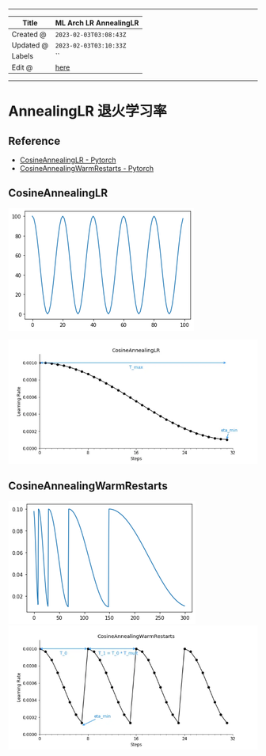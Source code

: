 -----

| Title     | ML Arch LR AnnealingLR                                |
| --------- | ----------------------------------------------------- |
| Created @ | `2023-02-03T03:08:43Z`                                |
| Updated @ | `2023-02-03T03:10:33Z`                                |
| Labels    | \`\`                                                  |
| Edit @    | [here](https://github.com/junxnone/aiwiki/issues/372) |

-----

# AnnealingLR 退火学习率

## Reference

  - [CosineAnnealingLR -
    Pytorch](https://pytorch.org/docs/stable/generated/torch.optim.lr_scheduler.CosineAnnealingLR.html#cosineannealinglr)
  - [CosineAnnealingWarmRestarts -
    Pytorch](https://pytorch.org/docs/stable/generated/torch.optim.lr_scheduler.CosineAnnealingWarmRestarts.html#torch.optim.lr_scheduler.CosineAnnealingWarmRestarts)

## CosineAnnealingLR

![image](media/1d47ab79f8b7439099120a6ad782d7e26c60d67c.png)

![image](media/2e01d0ca19c9b5b1c8c684a8d61121dca2332fa1.png)

## CosineAnnealingWarmRestarts

![image](media/5810e74fe999fbf8acc2e2a40de313435dcdaa63.png)
![image](media/48d766071ea4939c35fd522d8971ad9880b77a86.png)
